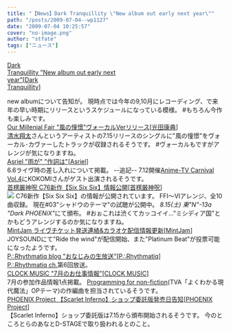 ```yaml
---
title: "【News】Dark Tranquillity \"New album out early next year\""
path: "/posts/2009-07-04--wp1127"
date: "2009-07-04 10:25:57"
cover: "no-image.png"
author: "stfate"
tags: ["ニュース"]
---
```


<style type="text/css">
<!--
p {white-space: pre-wrap};
-->
</style>

<a  href="http://www.darktranquillity.com/realindex.html" target="_blank">Dark Tranquillity "New album out early next year"</a><span >[<a href="http://www.darktranquillity.com/" target="_blank">Dark Tranquillity</a>]</span>
<div >new albumについて告知が。
現時点では今年の9,10月にレコーディング、で来年の早い時期にリリースというスケジュールになっている模様。
#もちろん今作も楽しみです。</div>
<a  href="http://www.procyon-studio.com/info/info.html" target="_blank">Our Millenial Fair "風の憧憬"ヴォーカルVerリリース</a><span >[<a href="http://www.procyon-studio.com/" target="_blank">光田康典</a>]</span>
<div ><a href="http://www.shimizushota.com/" target="_blank">清水翔太</a>さんというアーティストの7.15リリースのシングルに"風の憧憬"をヴォーカル･カヴァーしたトラックが収録されるそうです。
#ヴォーカルもですがアレンジが気になりますね。</div>
<a  href="http://ameblo.jp/asriel-blog/" target="_blank">Asriel "雨が" "作詞は"</a><span >[<a href="http://www.asriel.jp/m/" target="_blank">Asriel</a>]</span>
<div >6.6ライヴ時の差し入れについて掲載。
--追記--
7.12開催<a href="http://www.anime-tv.co.jp/event.html" target="_blank">Anime-TV Carnival Vol.4</a>にKOKOMIさんがゲスト出演されるそうです。</div>
<a  href="http://www.human-bbq.com/666.html" target="_blank">首楞厳神呪 C76新作【Six Six Six】情報公開</a><span >[<a href="http://www.human-bbq.com/" target="_blank">首楞厳神呪</a>]</span>
<div ><a href="http://www.human-bbq.com/666.html" target="_blank"><img src="http://stfate.net/img/666_bb.png"  /></a>
C76新作【Six Six Six】の情報が公開されています。
FFⅠ～Ⅵアレンジ、全10曲収録。
現在#03"シャドウのテーマ"の試聴が公開中。
<em>8.15(土) 東"N"-13a "Dark PHOENiX"</em>にて頒布。
#おぉこれは渋くてカッコイイ…"ミシディア国"とかもどうアレンジするのか気になりますね。</div>
<a  href="http://www.mintjam.net/mj/index.html" target="_blank">MintJam ライヴチケット発送連絡&カラオケ配信情報更新</a><span >[<a href="http://www.mintjam.net/mj/index.html" target="_blank">MintJam</a>]</span>
<div >JOYSOUNDにて"Ride the wind"が配信開始、また"Platinum Beat"が投票可能になったようです。</div>
<a  href="http://prq.blog44.fc2.com/" target="_blank">P∴Rhythmatiq blog "おなじみの生放送"</a><span >[<a href="http://prq.blog44.fc2.com/" target="_blank">P∴Rhythmatiq</a>]</span>
<div ><a href="http://www.ustream.tv/channel/P-Rhythmatiq" target="_blank">P∴Rhythmatiq ch.</a>第6回放送。
</div>
<a  href="http://www.clock-music.com/" target="_blank">CLOCK MUSIC "7月のお仕事情報"</a><span >[<a href="http://www.clock-music.com/" target="_blank">CLOCK MUSIC</a>]</span>
<div >7月の参加作品情報1点掲載。
<a href="http://lantis.jp/special/natsuko/maho/" target="_blank">Programming for non-fiction</a>(TVA「よくわかる現代魔法」OPテーマ)の作編曲を担当されているそうです。</div>
<a  href="http://www.p-pr.info/" target="_blank">PHOENIX Project 【Scarlet Inferno】ショップ委託版発売日告知</a><span >[<a href="http://www.p-pr.info/" target="_blank">PHOENIX Project</a>]</span>
<div >【Scarlet Inferno】ショップ委託版は7.15から頒布開始されるそうです。
今のところとらのあなとD-STAGEで取り扱われるとのこと。</div>
